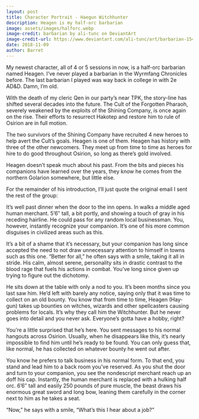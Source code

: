 ```yaml
---
layout: post
title: Character Portrait - Haegun Witchhunter
description: Heagen is my half-orc barbarian
image: assets/images/halforc.webp
image-credit: barbarian by ali-tunc on DeviantArt
image-credit-url: https://www.deviantart.com/ali-tunc/art/barbarian-154795458
date: 2018-11-09
author: Barret
---
```



My newest character, all of 4 or 5 sessions in now, is a half-orc barbarian named Heagen. I’ve never played a barbarian in the Wyrmfang Chronicles before. The last barbarian I played was way back in college in with 2e AD&D. Damn, I’m old.

With the death of my cleric Qen in our party’s near TPK, the story-line has shifted several decades into the future. The Cult of the Forgotten Pharaoh, severely weakened by the exploits of the Shining Company, is once again on the rise. Their efforts to resurrect Hakotep and restore him to rule of Osirion are in full motion.

The two survivors of the Shining Company have recruited 4 new heroes to help avert the Cult’s goals. Heagen is one of them. Heagen has history with three of the other newcomers. They meet up from time to time as heroes for hire to do good throughout Osirion, so long as there’s gold involved.

Heagen doesn’t speak much about his past. From the bits and pieces his companions have learned over the years, they know he comes from the northern Golarion somewhere, but little else.

For the remainder of his introduction, I’ll just quote the original email I sent the rest of the group:

It’s well past dinner when the door to the inn opens. In walks a middle aged human merchant. 5’6″ tall, a bit portly, and showing a touch of gray in his receding hairline. He could pass for any random local businessman. You, however, instantly recognize your companion. It’s one of his more common disguises in civilized areas such as this.

It’s a bit of a shame that it’s necessary, but your companion has long since accepted the need to not draw unnecessary attention to himself in towns such as this one. “Better for all,” he often says with a smile, taking it all in stride. His calm, almost serene, personality sits in drastic contrast to the blood rage that fuels his actions in combat. You’ve long since given up trying to figure out the dichotomy.

He sits down at the table with only a nod to you. It’s been months since you last saw him. He’d left with barely any notice, saying only that it was time to collect on an old bounty. You know that from time to time, Heagen (Hay-gun) takes up bounties on witches, wizards and other spellcasters causing problems for locals. It’s why they call him the Witchhunter. But he never goes into detail and you never ask. Everyone’s gotta have a hobby, right?

You’re a little surprised that he’s here. You sent messages to his normal hangouts across Osirion. Usually, when he disappears like this, it’s nearly impossible to find him until he’s ready to be found. You can only guess that, like normal, he has collected on whatever bounty he went out after.

You know he prefers to talk business in his normal form. To that end, you stand and lead him to a back room you’ve reserved. As you shut the door and turn to your companion, you see the nondescript merchant reach up an doff his cap. Instantly, the human merchant is replaced with a hulking half orc. 6’6″ tall and easily 250 pounds of pure muscle, the beast draws his enormous great sword and long bow, leaning them carefully in the corner next to him as he takes a seat.

“Now,” he says with a smile, “What’s this I hear about a job?”
